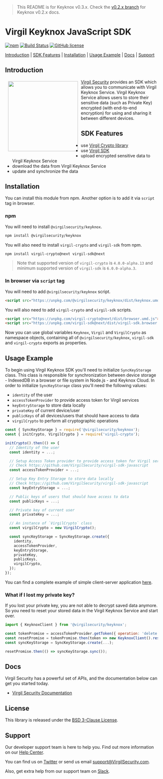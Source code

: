 > This README is for Keyknox v0.3.x. Check the [v0.2.x branch](https://github.com/VirgilSecurity/virgil-keyknox-javascript/tree/v0.2.x) for Keyknox v0.2.x docs.

# Virgil Keyknox JavaScript SDK

[![npm](https://img.shields.io/npm/v/@virgilsecurity/keyknox.svg)](https://www.npmjs.com/package/@virgilsecurity/keyknox)
[![Build Status](https://img.shields.io/travis/VirgilSecurity/virgil-keyknox-javascript.svg)](https://travis-ci.org/VirgilSecurity/virgil-keyknox-javascript)
[![GitHub license](https://img.shields.io/badge/license-BSD%203--Clause-blue.svg)](https://github.com/VirgilSecurity/virgil-keyknox-javascript/blob/master/LICENSE)

[Introduction](#introduction) | [SDK Features](#sdk-features) | [Installation](#installation) | [Usage Example](#usage-example) | [Docs](#docs) | [Support](#support)

## Introduction
<a href="https://developer.virgilsecurity.com/docs"><img width="230px" src="https://cdn.virgilsecurity.com/assets/images/github/logos/virgil-logo-red.png" align="left" hspace="10" vspace="6"></a>[Virgil Security](https://virgilsecurity.com) provides an SDK which allows you to communicate with Virgil Keyknox Service.
Virgil Keyknox Service allows users to store their sensitive data (such as Private Key) encrypted (with end-to-end encryption) for using and sharing it between different devices.

## SDK Features
- use [Virgil Crypto library](https://github.com/VirgilSecurity/virgil-crypto-javascript)
- use [Virgil SDK](https://github.com/VirgilSecurity/virgil-sdk-javascript)
- upload encrypted sensitive data to Virgil Keyknox Service
- download the data from Virgil Keyknox Service
- update and synchronize the data

## Installation
You can install this module from npm. Another option is to add it via `script` tag in browser.

### npm
You will need to install `@virgilsecurity/keyknox`.
```sh
npm install @virgilsecurity/keyknox
```

You will also need to install `virgil-crypto` and `virgil-sdk` from npm.
```sh
npm install virgil-crypto@next virgil-sdk@next
```
> Note that supported version of `virgil-crypto` is `4.0.0-alpha.13` and minimum supported version of `virgil-sdk` is `6.0.0-alpha.3`.

### In browser via `script` tag
You will need to add `@virgilsecurity/keyknox` script.
```html
<script src="https://unpkg.com/@virgilsecurity/keyknox/dist/keyknox.umd.js"></script>
```

You will also need to add `virgil-crypto` and `virgil-sdk` scripts.
```html
<script src="https://unpkg.com/virgil-crypto@next/dist/browser.umd.js"></script>
<script src="https://unpkg.com/virgil-sdk@next/dist/virgil-sdk.browser.umd.js"></script>
```

Now you can use global variables `Keyknox`, `Virgil` and `VirgilCrypto` as namespace objects, containing all of `@virgilsecurity/keyknox`, `virgil-sdk` and `virgil-crypto` exports as properties.

## Usage Example
To begin using Virgil Keyknox SDK you'll need to initialize `SyncKeyStorage` class. This class is responsible for synchronization between device storage - IndexedDB in a browser or file system in Node.js - and Keyknox Cloud. In order to initialize `SyncKeyStorage` class you'll need the following values:
- `identity` of the user
- `accessTokenProvider` to provide access token for Virgil services
- `keyEntryStorage` to store data locally
- `privateKey` of current device/user
- `publicKeys` of all devices/users that should have access to data
- `virgilCrypto` to perform all cryptographic operations

```js
const { SyncKeyStorage } = require('@virgilsecurity/keyknox');
const { initCrypto, VirgilCrypto } = require('virgil-crypto');

initCrypto().then(() => {
  // Identity of the user
  const identity = ...;

  // Setup Access Token provider to provide access token for Virgil services
  // Check https://github.com/VirgilSecurity/virgil-sdk-javascript
  const accessTokenProvider = ...;

  // Setup Key Entry Storage to store data locally
  // Check https://github.com/VirgilSecurity/virgil-sdk-javascript
  const keyEntryStorage = ...;

  // Public keys of users that should have access to data
  const publicKeys = ...;

  // Private key of current user
  const privateKey = ...;

  // An instance of `VirgilCrypto` class
  const virgilCrypto = new VirgilCrypto();

  const syncKeyStorage = SyncKeyStorage.create({
    identity,
    accessTokenProvider,
    keyEntryStorage,
    privateKey,
    publicKeys,
    virgilCrypto,
  });
});
```
You can find a complete example of simple client-server application [here](example).

### What if I lost my private key?

If you lost your private key, you are not able to decrypt saved data anymore. So you need to reset your stored data in the Virgil Keyknox Service and start over.

```js
import { KeyknoxClient } from '@virgilsecurity/keyknox';

const tokenPromise = accessTokenProvider.getToken({ operation: 'delete' });
const resetPromise = tokenPromise.then(token => new KeyknoxClient().resetValue(token.toString()));
const syncKeyStorage = SyncKeyStorage.create(...);

resetPromise.then(() => syncKeyStorage.sync());
```

## Docs
Virgil Security has a powerful set of APIs, and the documentation below can get you started today.

* [Virgil Security Documentation](https://developer.virgilsecurity.com)

## License
This library is released under the [BSD 3-Clause License](LICENSE).

## Support
Our developer support team is here to help you. Find out more information on our [Help Center](https://help.virgilsecurity.com).

You can find us on [Twitter](https://twitter.com/VirgilSecurity) or send us email support@VirgilSecurity.com.

Also, get extra help from our support team on [Slack](https://virgilsecurity.com/join-community).

